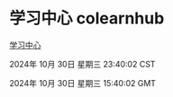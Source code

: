 # 学习中心 colearnhub
[学习中心](http://219.139.197.74:56308/colearnhub/)

2024年 10月 30日 星期三 23:40:02 CST

2024年 10月 30日 星期三 15:40:02 GMT
